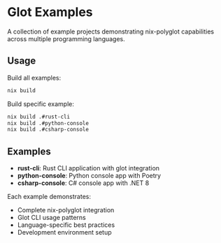 # Glot Examples

A collection of example projects demonstrating nix-polyglot capabilities across multiple programming languages.

## Usage

Build all examples:
```bash
nix build
```

Build specific example:
```bash  
nix build .#rust-cli
nix build .#python-console
nix build .#csharp-console
```

## Examples

- **rust-cli**: Rust CLI application with glot integration
- **python-console**: Python console app with Poetry
- **csharp-console**: C# console app with .NET 8

Each example demonstrates:
- Complete nix-polyglot integration
- Glot CLI usage patterns
- Language-specific best practices
- Development environment setup

